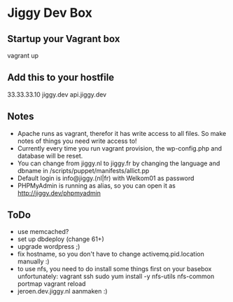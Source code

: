 # Jiggy Dev Box

## Startup your Vagrant box
vagrant up

## Add this to your hostfile
33.33.33.10     jiggy.dev   api.jiggy.dev

## Notes
- Apache runs as vagrant, therefor it has write access to all files. So make notes of things you need write access to!
- Currently every time you run vagrant provision, the wp-config.php and database will be reset.
- You can change from jiggy.nl to jiggy.fr by changing the language and dbname in /scripts/puppet/manifests/allict.pp
- Default login is info@jiggy.(nl|fr) with Welkom01 as password
- PHPMyAdmin is running as alias, so you can open it as http://jiggy.dev/phpmyadmin

## ToDo
- use memcached?
- set up dbdeploy (change 61+)
- upgrade wordpress ;)
- fix hostname, so you don't have to change activemq.pid.location manually :)
- to use nfs, you need to do install some things first on your basebox unfortunately:
  vagrant ssh
  sudo yum install -y nfs-utils nfs-common portmap
  vagrant reload
- jeroen.dev.jiggy.nl aanmaken :)
